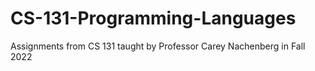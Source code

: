 # CS-131-Programming-Languages
Assignments from CS 131 taught by Professor Carey Nachenberg in Fall 2022
